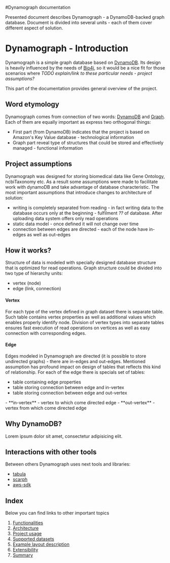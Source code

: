 #Dynamograph documentation

Presented document describes Dynamograph - a DynamoDB-backed graph database.
Document is divided into several units - each of them cover different aspect of solution.

# Dynamograph - Introduction

Dynamograph is a simple graph database based on [DynamoDB][1]. Its design is heavily influenced by the needs of [Bio4j](http://bio4j.com), so it would be a nice fit for those scenarios where _TODO explain/link to these particular needs - project assumptions?_

This part of the documentation provides general overview of the project.

## Word etymology

Dynamograph comes from connection of two words: [DynamoDB][1] and [Graph][2]. Each of them are equally important as express two orthogonal things:
  - First part (from DynamoDB) indicates that the project is based on Amazon's Key Value database - technological information
  - Graph part reveal type of structures that could be stored and effectively managed - functional information

## Project assumptions

Dynamograph was designed for storing biomedical data like Gene Ontology, ncbiTaxonomy etc. As a result some assumptions were made to facilitate work with dynamoDB and take advantage of database characteristic.
The most important assumptions that introduce changes to architecture of solution:
- writing is completely separated from reading - in fact writing data to the database occurs only at the beginning - fulfilment _??_ of database. After uploading data system offers only read operations
- static data model - once defined it will not change over time
- connection between edges are directed - each of the node have in-edges as well as out-edges

## How it works?

Structure of data is modeled with specially designed database structure that is optimized for read operations.
Graph structure could be divided into two type of hierarchy units:
  - vertex (node)
  - edge (link, connection)

#### Vertex

For each type of the vertex defined in graph dataset there is separate table. Such table contains vertex properties as well as additional values which enables properly identify node.
Division of vertex types into separate tables ensures fast execution of read operations on vertices as well as easy connection with corresponding edges.

#### Edge

Edges modeled in Dynamograph are directed (it is possible to store undirected graphs) - there are in-edges and out-edges.
Mentioned assumption has profound impact on design of tables that reflects this kind of relationship. For each of the edge there is specials set of tables:
- table containing edge properties
- table storing connection between edge and in-vertex
- table storing connection between edge and out-vertex

<aside class="notice">
- **in-vertex** - vertex to which come directed edge
- **out-vertex** - vertex from which come directed edge
</aside>

## Why DynamoDB?

Lorem ipsum dolor sit amet, consectetur adipisicing elit.


## Interactions with other tools

Between others Dynamograph uses next tools and libraries:
- [tabula][3]
- [scarph][4]
- [aws-sdk][5]

## Index

Below you can find links to other important topics

1. [Functionalities][6]
2. [Architecture][7]
3. [Project usage][8]
4. [Supported datasets][9]
5. [Example layout description][10]
6. [Extensibility][11]
7. [Summary][12]


[1]: http://aws.amazon.com/dynamodb/
[2]: http://en.wikipedia.org/wiki/Graph_(mathematics)
[3]: https://github.com/ohnosequences/tabula
[4]: https://github.com/ohnosequences/scarph/
[5]: https://github.com/aws/aws-sdk-java
[6]: Functionalities.md
[7]: Architecture.md
[8]: Usage.md
[9]: Datasets.md
[10]: GoTableLayout.md
[11]: Extensibility.md
[12]: Summary.md